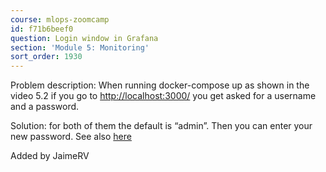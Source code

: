 ```yaml
---
course: mlops-zoomcamp
id: f71b6beef0
question: Login window in Grafana
section: 'Module 5: Monitoring'
sort_order: 1930
---
```


Problem description: When running docker-compose up as shown in the video 5.2 if you go to [http://localhost:3000/](http://localhost:3000/) you get asked for a username and a password.

Solution: for both of them the default is “admin”. Then you can enter your new password. See also [here ](https://datatalks-club.slack.com/archives/C02R98X7DS9/p1656776708650559)

Added by JaimeRV

